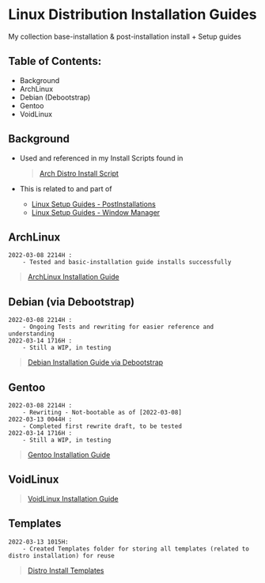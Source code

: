 # Linux Distribution Installation Guides

My collection base-installation & post-installation install + Setup guides

## Table of Contents:
- Background
- ArchLinux
- Debian (Debootstrap)
- Gentoo
- VoidLinux

## Background

- Used and referenced in my Install Scripts found in 
	
	> [Arch Distro Install Script](https://github.com/Thanatisia/distro-installscript-arch)

- This is related to and part of
	- [Linux Setup Guides - PostInstallations](https://github.com/Thanatisia/linux-postinstallations)
	- [Linux Setup Guides - Window Manager](https://github.com/Thanatisia/linux-postinstallations/tree/main/Setup%20-%20Window%20Managers)

## ArchLinux

```
2022-03-08 2214H : 
	- Tested and basic-installation guide installs successfully
```

> [ArchLinux Installation Guide](ArchLinux)

## Debian (via Debootstrap)

```
2022-03-08 2214H : 
	- Ongoing Tests and rewriting for easier reference and understanding
2022-03-14 1716H :
	- Still a WIP, in testing
```

> [Debian Installation Guide via Debootstrap](Debian)

## Gentoo

```
2022-03-08 2214H : 
	- Rewriting - Not-bootable as of [2022-03-08]
2022-03-13 0044H : 
	- Completed first rewrite draft, to be tested
2022-03-14 1716H : 
	- Still a WIP, in testing
```

> [Gentoo Installation Guide](Gentoo)

## VoidLinux

> [VoidLinux Installation Guide](VoidLinux)


## Templates

```
2022-03-13 1015H:
	- Created Templates folder for storing all templates (related to distro installation) for reuse
```

> [Distro Install Templates](Templates)

